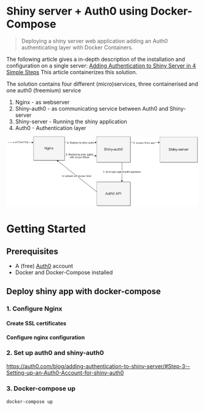 # Shiny server + Auth0 using Docker-Compose
> Deploying a shiny server web application adding an Auth0 authenticating layer with Docker Containers. 

The following article gives a in-depth description of the installation and configuration on a single server: [Adding Authentication to Shiny Server in 4 Simple Steps](https://auth0.com/blog/adding-authentication-to-shiny-server/) This article containerizes this solution. 

The solution contains four different (micro)services, three containerised and one auth0 (freemium) service
1. Nginx - as webserver
2. Shiny-auth0 - as communicating service between Auth0 and Shiny-server
3. Shiny-server - Running the shiny application
4. Auth0 - Authentication layer

![Visual Overview of the microservices and the flow](Visual%20Overview.png)


# Getting Started
## Prerequisites
- A (free) [Auth0](https://auth0.com/) account 
- Docker and Docker-Compose installed


## Deploy shiny app with docker-compose
### 1. Configure Nginx

#### Create SSL certificates
#### Configure nginx configuration
### 2. Set up auth0 and shiny-auth0
https://auth0.com/blog/adding-authentication-to-shiny-server/#Step-3--Setting-up-an-Auth0-Account-for-shiny-auth0

### 3. Docker-compose up

``` cmd
docker-compose up
```





